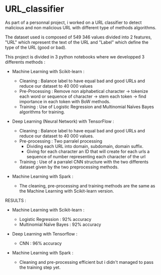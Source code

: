 # URL_classifier

As part of a personnal project, i worked on a URL classifier to detect malicious and non malicious URL with different type of methods algorithms.

The dataset used is composed of 549 346 values divided into 2 features, "URL" which represent the text of the URL and "Label" which define the type of the URL (good or bad).

This project is divided in 3 python notebooks where we developped 3 differents methods :

- Machine Learning with Scikit-learn :
  - Cleaning : Balance label to have equal bad and good URLs and reduce our dataset to 40 000 values
  - Pre-Processing : Remove non alphabetical character -> tokenize each word or sequence of character -> stem each token -> find importance in each token with BoW methods.
  - Training : Use of Logistic Regression and Multinomial Naïves Bayes algorithms for training.

- Deep Learning (Neural Network) with TensorFlow :
  - Cleaning : Balance label to have equal bad and good URLs and reduce our dataset to 40 000 values.
  - Pre-processing : Two parralel processing 
    - Dividing each URL into domain, subdomain, domain suffix.
    - Giving for each character an ID that will create for each urls a sequence of number representing each character of the url
  - Training : Use of a parralel CNN structure with the two differents dataset given by the two preprocessing methods.

- Machine Learning with Spark :
  - The cleaning, pre-processing and training methods are the same as the Machine Learning with Scikit-learn version.


RESULTS :

- Machine Learning with Scikit-learn : 
  - Logistic Regression : 92% accuracy
  - Multinomial Naïve Bayes : 92% accuracy
  
- Deep Learning with Tensorflow :
  - CNN : 96% accuracy
  
- Machine Learning with Spark :
  - Cleaning and pre-processing efficient but i didn't managed to pass the training step yet.
  


